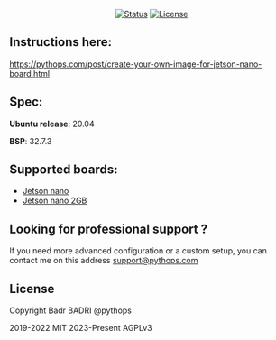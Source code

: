 <div align="center">

[![Status](https://img.shields.io/badge/status-active-success.svg)]()
[![License](https://img.shields.io/badge/license-MIT-blue)]()

</div>

## Instructions here:

https://pythops.com/post/create-your-own-image-for-jetson-nano-board.html

## Spec:

**Ubuntu release**: 20.04

**BSP**: 32.7.3

## Supported boards:

- [Jetson nano](https://developer.nvidia.com/embedded/jetson-nano-developer-kit)
- [Jetson nano 2GB](https://developer.nvidia.com/embedded/jetson-nano-2gb-developer-kit)

## Looking for professional support ?

If you need more advanced configuration or a custom setup, you can contact me on this address support@pythops.com

## License

Copyright Badr BADRI @pythops

2019-2022 MIT
2023-Present AGPLv3
